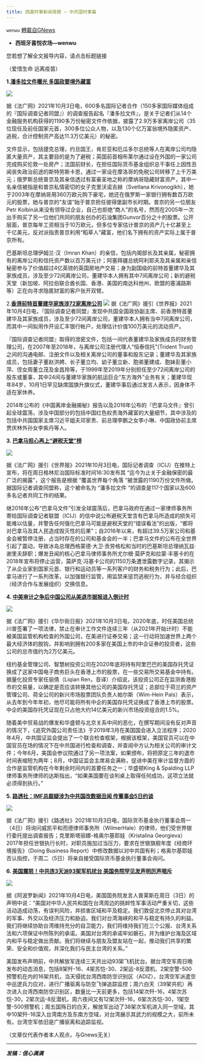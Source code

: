 ```yaml
---
title: 西喜时事新闻简报 — 中共国时事篇
---
```

`wenwu` [轉載自GNews](https://gnews.org/zh-hans/1572269/)

- **西班牙喜悦农场—wenwu**


您若想了解全文报导内容，请点击标题链接

（爱惜生命 远离疫苗）

**1.[潘多拉文件曝光 多国政要境外藏富](https://www.rfi.fr/cn/%E4%B8%AD%E5%9B%BD/20211003-%E6%BD%98%E5%A4%9A%E6%8B%89%E6%96%87%E4%BB%B6%E6%9B%9D%E5%85%89-%E5%A4%9A%E5%9B%BD%E6%94%BF%E8%A6%81%E5%A2%83%E5%A4%96%E8%97%8F%E5%AF%8C)**

![](https://assets.gnews.org/wp-content/uploads/2021/10/tempsnip216.png)

据《法广网》2021年10月3日电，600多名国际记者合作（150多家国际媒体组成的『国际调查记者同盟』）的调查报告起名『潘多拉文件』，是关于记者们从14个金融服务机构获得的1190多万份秘密文件作依据，披露了2.9万多家离岸公司（35位现任及前任国家元首，300多位公众人物，以及130个亿万富翁境外隐匿资产、逃税，合计控制资产高达11.3万亿美元）的秘密。

文件显示，包括捷克总理，约旦国王，肯尼亚和厄瓜多尔总统等人在离岸公司均隐匿大量资产，其主要目的是为了避税；英国前首相布莱尔通过设在外国的一家公司完成购买伦敦一处房产；法国前财长，在担任国际货币基金组织总干事任上因性丑闻丧失政治前途的斯特劳斯卡恩，通过一家设在摩洛哥的免税公司转移了上千万美元；俄罗斯总统普京及其亲信透过有富豪圣地之称的摩纳哥隐藏财富资产，其中一名亲信被指是和普京私情密切的女子克里沃诺吉赫（Svetlana Krivonogikh），她于2003年在摩纳哥用360万欧元购下豪宅，她还在俄罗斯一家银行拥有数百万欧元的股票，她与普京的“友谊”始于普京担任彼得堡副市长时期。普京的另一位朋友Petr Kolbin从来没有领导过企业，自己也拒绝“商人”的名号，然而在2005年一次出手购买了另一位他们共同的朋友创办的石油集团Gunvor百分之十的股票。公开层面，普京每年工资相当于10万欧元，但多位专家估计普京的资产几十亿甚至上千亿美元，反对派指责普京利用“稻草人”藏富，他们名下拥有的资产实际上属于普京所有。

巴基斯坦总理伊姆兰·汉（Imran Khan）的亲信，包括内阁部长及其亲属，秘密拥有的离岸公司和信托资产数以百万美元计；阿塞拜疆总统阿利耶夫及其亲属和亲信秘密参与了价值超过4亿英镑的英国房地产交易；身为副国级的前特首董建华及其家族成员，涉及至少72间离岸公司，董建华本人拥有其中7间离岸公司；新的避税天堂（新加坡、阿拉伯联合酋长国、香港、美国的南达科他州、欧盟的塞浦路斯等）正在向寻求隐匿财富的客户张开双臂。

2.[**香港前特首董建华家族涉72家离岸公司**](https://www.rfi.fr/cn/%E4%B8%AD%E5%9B%BD/20211003-%E6%BD%98%E5%A4%9A%E6%8B%89%E6%96%87%E4%BB%B6%E6%9B%9D%E5%85%89-%E9%A6%99%E6%B8%AF%E5%89%8D%E7%89%B9%E9%A6%96%E8%91%A3%E5%BB%BA%E5%8D%8E%E5%AE%B6%E6%97%8F%E6%B6%8972%E5%AE%B6%E7%A6%BB%E5%B2%B8%E5%85%AC%E5%8F%B8)
![](https://assets.gnews.org/wp-content/uploads/2021/10/tempsnip217.png)
据《法广网》援引《世界报》2021年10月4日电，『国际调查记者同盟』发现中共国全国政协副主席、前香港特首董建华及其家族成员，涉及至少72间离岸公司，董建华本人拥有当中7间离岸公司，而其中一间拟用作开设汇丰银行帐户，处理估计价值100万美元的流动资产。

『国际调查记者同盟』取得的泄密文件，包括一间代表董建华及家族成员的财务管理公司，在2007年至2018年，与离岸公司注册代理人“恒泰信托”(Trident Trust)之间的沟通电邮、注册文件以及相关离岸公司的董事和股东记录；董建华及其家族成员，包括妻子董赵洪娉、长子董立均、幼子董立新、胞弟董建成、胞妹彭董小萍、侄女周董立茂及金昌玲等，于1999年至2019年分别担任至少72间离岸公司的股东或董事，其中24间与董建华家族的航运巨企“东方海外”业务有关；董建华现年84岁，10月1日罕见缺席国旗升旗仪式，董建华事后通过发言人表示，因身体不适在家休养。

2014年公布的《中国离岸金融揭秘》报告以及2016年公布的『巴拿马文件』曾引起全球震荡，涉及中国部分的包括中国红色权贵海外藏富的大量细节，其中涉及的包括中共国国家主席习近平姐夫邓家贵、前总理李鹏之女李小琳、中国政协前主席贾庆林外孙女李紫丹等人。

**3. [巴拿马担心再上“避税天堂”榜](https://www.rfi.fr/cn/%E5%9B%BD%E9%99%85/20211003-%E5%9B%BD%E9%99%85%E8%AE%B0%E8%80%85%E8%B0%83%E6%9F%A5%E5%90%8C%E7%9B%9F%E5%B0%86%E5%8F%91%E5%B8%83-%E6%BD%98%E5%A4%9A%E6%8B%89%E6%96%87%E4%BB%B6-%E5%B7%B4%E6%8B%BF%E9%A9%AC%E6%8B%85%E5%BF%83%E5%86%8D%E4%B8%8A-%E9%81%BF%E7%A8%8E%E5%A4%A9%E5%A0%82-%E6%A6%9C)**

![](https://assets.gnews.org/wp-content/uploads/2021/10/unnamed-2021-10-04T090543.256.png)

据《法广网》援引《世界报》2021年10月3日电，国际记者调查（ICIJ）在推特上宣布，将在周日格林尼治国际标准时间16:30发布其 “迄今为止关于金融保密的最广泛的揭露”，这个报告是根据 “覆盖世界每个角落 “被泄露的1190万份文件所做。据国际记者调查同盟称，这个被命名为 “潘多拉文件 “的调查是117个国家以及600多名记者共同工作的结果。

继2016年公布“巴拿马文件”引发全球震荡后，巴拿马政府在通过一家律师事务所寄给国际调查记者联盟（ICIJ）的信中说公布避税天堂含有巴拿马所造成的损失可能难以估量，并警告任何强化巴拿马可能是避税天堂的“错误看法”的出版，“都将对巴拿马及其人民造成毁灭性的后果”；自2016年以来，有超过39.5万家公司和基金会被暂停注册，占当时存在的公司和基金会的一半；巴拿马文件的公布在全世界引起了震动，导致冰岛总理西格蒙德·大卫·贡劳格松和当时的巴基斯坦总理纳瓦兹·谢里夫辞职；爆发丑闻的核心巴拿马律师事务所尤尔根·莫萨克和拉蒙·丰塞卡的在2018年宣布将停止运营，莫萨克·冯塞卡公司的1150万条遭泄露数字记录，其揭示了从企业家到国家元首、银行和运动员等一系列客户的财务和税务行为；此后，巴拿马进行了一系列改革，以加强银行监管，用监禁来惩罚逃税行为，并与经合组织（经济合作与发展组织）交换信息。

**4. [中美审计之争后中国公司从美退市据报进入倒计时](https://www.rfi.fr/cn/%E7%BB%8F%E8%B4%B8/20211003-%E4%B8%AD%E7%BE%8E%E5%AE%A1%E8%AE%A1%E4%B9%8B%E4%BA%89%E5%90%8E%E4%B8%AD%E5%9B%BD%E5%85%AC%E5%8F%B8%E4%BB%8E%E7%BE%8E%E9%80%80%E5%B8%82%E6%8D%AE%E6%8A%A5%E8%BF%9B%E5%85%A5%E5%80%92%E8%AE%A1%E6%97%B6)**

![](https://assets.gnews.org/wp-content/uploads/2021/10/unnamed-2021-10-04T090829.509.png)

据《法广网》援引《华尔街日报》2021年10月3日电，2020年底，时任美国总统川普签署了一项法律，禁止在审计工作文件连续三年（从2021年开始计时）不能被美国监管机构检查的外国公司，在美进行证券交易；这一行动将加速世界上两个最大经济体的脱钩，并影响到拥有200多家在美国上市的中企证券的投资者，这些公司的总市值约为2万亿美元。

纽约基金管理公司、智慧树投资公司在2020年底将持有阿里巴巴的美国存托凭证换成了这家中国电子商务巨头在香港上市的股票，在一些交易所交易基金中持有。据量化投资专家任丽倩（Liqian Ren，音译）介绍说，该投资公司正在监测香港股市的交易量，以确定是否应该转换其他公司的美国存托凭证；总部位于荷兰的资产管理公司、荷全公司的新兴市场股票团队负责人帕尔斯（Wim-Hein Pals）表示，从去年到今年年初，他尽可能将所有中企的美国存托凭证换成了香港上市的股票。中企的美国存托凭证现在只占他大约14亿美元的新兴市场投资组合的1.5%。

随着美中贸易战的爆发和华盛顿与北京关系中间的恶化，在撰写期间没有反对声音的情况下，《追究外国公司责任法》于2019年3月在美国国会进入立法程序；2020年4月，中共国证监会提出了一个联合检查框架，根据该框架，美国官员可以在中国官员在场的情况下在中共国进行检查和调查，并查阅中方认为相关公司的审计文件；今年6月，美国会参议院通过了另一项法案，如果颁布，将把原定三年的退市时间表缩短为两年；8月，中国证监会主席易会满称，促进中美在审计监督方面的合作是监管机构在今年剩余时间内的首要任务之一；华盛顿King & Spalding LLP律师事务所律师的达斯指出，“如果美国要在谈判桌上取得任何成功，这项立法就必须得到执行。”

**5. [路透社：IMF总裁疑涉为中共国改数据丑闻 传董事会5日约谈](https://www.rfi.fr/cn/%E4%B8%AD%E5%9B%BD/20211003-%E8%B7%AF%E9%80%8F%E7%A4%BE-imf%E6%80%BB%E8%A3%81%E7%96%91%E6%B6%89%E4%B8%BA%E4%B8%AD%E5%9B%BD%E6%94%B9%E6%95%B0%E6%8D%AE%E4%B8%91%E9%97%BB-%E4%BC%A0%E8%91%A3%E4%BA%8B%E4%BC%9A5%E6%97%A5%E7%BA%A6%E8%B0%88)**

![](https://assets.gnews.org/wp-content/uploads/2021/10/unnamed-2021-10-04T090852.136.png)

据《法广网》援引《路透社》2021年10月3日电，国际货币基金执行董事会周一（4日）将询问威凯平和而德律师事务所（WilmerHale）的律师，他们受世界银行委托提出调查报告；克里斯塔丽娜-格奥尔基耶娃（Kristalina Georgieva）2017年担任世银执行长时，对职员施加过当压力，要求在世银旗舰年度《经商环境报告》（Doing Business Report）中修改数据以对中共国有利；格奥尔基耶娃否认指控，于周二（5日）将亲自接受国际货币基金执行董事会询问。

**6. [美国震怒！中共连3天派93架军机扰台 美国务院罕见发声明厉声喝斥](https://www.aboluowang.com/2021/1004/1654986.html)**

![](https://assets.gnews.org/wp-content/uploads/2021/10/tempsnip218.png)

据《阿波罗新闻》2021年10月4日电，美国国务院发言人普莱斯在周日（3日）的声明中说：“美国对中华人民共和国在台湾周边的挑衅性军事活动严重关切，这些活动造成动荡，有误判风险，并损害区域和平及稳定。我们敦促北京停止其对台湾的军事、外交以及经济压力和胁迫。我们对台湾海峡的和平与稳定有持久的利益。我们将继续协助台湾维持充分的自卫能力，我们将维持我们在三个公报、台湾关系法和六项保证中所陈列的承诺。美国对台湾的承诺牢如磐石，并为维护台海及区域内和平与稳定做出贡献。我们将继续与朋友及盟友站在一起，推动我们共享的繁荣、安全和价值观，并深化我们与民主台湾的关系。”

美国发布声明前，中共解放军连续三天共出动93架飞机扰台。据台湾空军周日晚发布的动态消息，包括8架歼-16、4架苏恺-30、2架运-8反潜机、2架空警-500预警机在内的16架共机，当天侵扰台湾西南防空识别区（ADIZ），台湾空军派遣空中巡逻兵力应对，进行广播驱离与防空飞弹追踪监控；周六白天（39架共机）再次进入台湾西南防空识别区，数量比一天前更多，包括14架次歼-16，4架次苏恺-30，2架次运-8反潜机，周六夜间又有12架次歼-16，6架次苏恺-30，1架空警-500预警机；周五国殇日的白天，解放军出动了38架次军机进入同一空域，其中10架歼-16深入台湾南方及东南方空域，对台湾展示其武力的规模之大，前所未有。台湾空军依旧是广播驱离和追踪监视。

（文章仅代表作者本人观点，与Gnews无关）

* * *

***发稿：信心满满***
